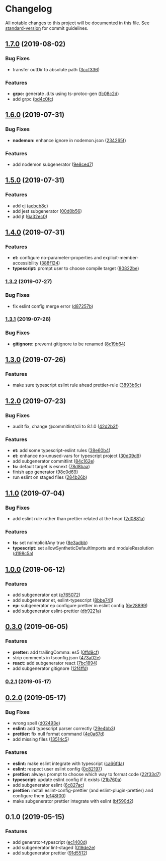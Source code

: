 # Changelog

All notable changes to this project will be documented in this file. See [standard-version](https://github.com/conventional-changelog/standard-version) for commit guidelines.

## [1.7.0](https://github.com/edvardchen/generator-effective/compare/v1.6.0...v1.7.0) (2019-08-02)


### Bug Fixes

* transfer outDir to absolute path ([3ccf336](https://github.com/edvardchen/generator-effective/commit/3ccf336))


### Features

* **grpc:** generate .d.ts using ts-protoc-gen ([fc08c2d](https://github.com/edvardchen/generator-effective/commit/fc08c2d))
* add grpc ([bd4c0fc](https://github.com/edvardchen/generator-effective/commit/bd4c0fc))



## [1.6.0](https://github.com/edvardchen/generator-effective/compare/v1.5.0...v1.6.0) (2019-07-31)


### Bug Fixes

* **nodemon:** enhance ignore in nodemon.json ([234265f](https://github.com/edvardchen/generator-effective/commit/234265f))


### Features

* add nodemon subgenerator ([9e8ced7](https://github.com/edvardchen/generator-effective/commit/9e8ced7))



## [1.5.0](https://github.com/edvardchen/generator-effective/compare/v1.4.0...v1.5.0) (2019-07-31)


### Features

* add ej ([aebcb8c](https://github.com/edvardchen/generator-effective/commit/aebcb8c))
* add jest subgenerator ([00d0b56](https://github.com/edvardchen/generator-effective/commit/00d0b56))
* add jt ([6a32ec0](https://github.com/edvardchen/generator-effective/commit/6a32ec0))



## [1.4.0](https://github.com/edvardchen/generator-effective/compare/v1.3.2...v1.4.0) (2019-07-31)


### Features

* **et:** configure no-parameter-properties and explicit-member-accessibility ([388f124](https://github.com/edvardchen/generator-effective/commit/388f124))
* **typescript:** prompt user to choose compile target ([80822be](https://github.com/edvardchen/generator-effective/commit/80822be))



### [1.3.2](https://github.com/edvardchen/generator-effective/compare/v1.3.1...v1.3.2) (2019-07-27)


### Bug Fixes

* fix eslint config merge error ([d87257b](https://github.com/edvardchen/generator-effective/commit/d87257b))



### [1.3.1](https://github.com/edvardchen/generator-effective/compare/v1.3.0...v1.3.1) (2019-07-26)


### Bug Fixes

* **gitignore:** prevernt gitignore to be renamed ([8c19b64](https://github.com/edvardchen/generator-effective/commit/8c19b64))



## [1.3.0](https://github.com/edvardchen/generator-effective/compare/v1.2.0...v1.3.0) (2019-07-26)


### Features

* make sure typescript eslint rule ahead prettier-rule ([3893b6c](https://github.com/edvardchen/generator-effective/commit/3893b6c))



## [1.2.0](https://github.com/edvardchen/generator-effective/compare/v1.1.0...v1.2.0) (2019-07-23)


### Bug Fixes

* audit fix, change @commitlint/cli to 8.1.0 ([42d2b3f](https://github.com/edvardchen/generator-effective/commit/42d2b3f))


### Features

* **et:** add some typescript-eslint rules ([38e60b4](https://github.com/edvardchen/generator-effective/commit/38e60b4))
* **et:** enhance no-unused-vars for typescript project ([30d09d9](https://github.com/edvardchen/generator-effective/commit/30d09d9))
* add subgenerator commitlint ([84c162e](https://github.com/edvardchen/generator-effective/commit/84c162e))
* **ts:** default target is esnext ([78d8baa](https://github.com/edvardchen/generator-effective/commit/78d8baa))
* finish app generator ([98c0d69](https://github.com/edvardchen/generator-effective/commit/98c0d69))
* run eslint on staged files ([284b26b](https://github.com/edvardchen/generator-effective/commit/284b26b))



## [1.1.0](https://github.com/edvardchen/generator-effective/compare/v1.0.0...v1.1.0) (2019-07-04)


### Bug Fixes

* add eslint rule rather than prettier related at the head ([2d0881a](https://github.com/edvardchen/generator-effective/commit/2d0881a))


### Features

* **ts:** set noImplicitAny true ([8e3adbb](https://github.com/edvardchen/generator-effective/commit/8e3adbb))
* **typescript:** set allowSyntheticDefaultImports and moduleResolution ([d198c5a](https://github.com/edvardchen/generator-effective/commit/d198c5a))



## [1.0.0](https://github.com/edvardchen/generator-effective/compare/v0.3.0...v1.0.0) (2019-06-12)


### Features

* add subgenerator ept ([e765072](https://github.com/edvardchen/generator-effective/commit/e765072))
* add subgenerator et, eslint-typescript ([8bbe741](https://github.com/edvardchen/generator-effective/commit/8bbe741))
* **ep:** subgenerator ep configure prettier in eslint config ([6e28899](https://github.com/edvardchen/generator-effective/commit/6e28899))
* add subgenerator eslint-prettier ([db9221a](https://github.com/edvardchen/generator-effective/commit/db9221a))



## [0.3.0](https://github.com/edvardchen/generator-effective/compare/v0.2.1...v0.3.0) (2019-06-05)


### Features

* **pretter:** add trailingComma: es5 ([0ffd9cf](https://github.com/edvardchen/generator-effective/commit/0ffd9cf))
* strip comments in tsconfig.json ([473a02e](https://github.com/edvardchen/generator-effective/commit/473a02e))
* **react:** add subgenerator react ([7bc1894](https://github.com/edvardchen/generator-effective/commit/7bc1894))
* add subgenerator gitignore ([12f4ffd](https://github.com/edvardchen/generator-effective/commit/12f4ffd))



### [0.2.1](https://github.com/edvardchen/generator-effective/compare/v0.2.0...v0.2.1) (2019-05-17)



## [0.2.0](https://github.com/edvardchen/generator-effective/compare/v0.1.0...v0.2.0) (2019-05-17)


### Bug Fixes

* wrong spell ([d02493e](https://github.com/edvardchen/generator-effective/commit/d02493e))
* **eslint:** add typescript parser correctly ([29e4bb3](https://github.com/edvardchen/generator-effective/commit/29e4bb3))
* **prettier:** fix null format command ([4e0a67d](https://github.com/edvardchen/generator-effective/commit/4e0a67d))
* add missing files ([13514c5](https://github.com/edvardchen/generator-effective/commit/13514c5))


### Features

* **eslint:** make eslint integrate with typescript ([ca66fda](https://github.com/edvardchen/generator-effective/commit/ca66fda))
* **eslint:** respect user eslint config ([0c82197](https://github.com/edvardchen/generator-effective/commit/0c82197))
* **prettier:** always prompt to choose which way to format code ([22f33d7](https://github.com/edvardchen/generator-effective/commit/22f33d7))
* **typescript:** update eslint config if it exists ([21b760a](https://github.com/edvardchen/generator-effective/commit/21b760a))
* add subgenerator eslint ([6c827ac](https://github.com/edvardchen/generator-effective/commit/6c827ac))
* **prettier:** install eslint-config-prettier (and eslint-plugin-prettier) and configure them ([e148f00](https://github.com/edvardchen/generator-effective/commit/e148f00))
* make subgenerator prettier integrate with eslint ([bf590d2](https://github.com/edvardchen/generator-effective/commit/bf590d2))



## 0.1.0 (2019-05-15)


### Features

* add generator-typescript ([ec1400d](https://github.com/edvardchen/generator-effective/commit/ec1400d))
* add subgenerator lint-staged ([019de2e](https://github.com/edvardchen/generator-effective/commit/019de2e))
* add subgenerator prettier ([91d5512](https://github.com/edvardchen/generator-effective/commit/91d5512))
